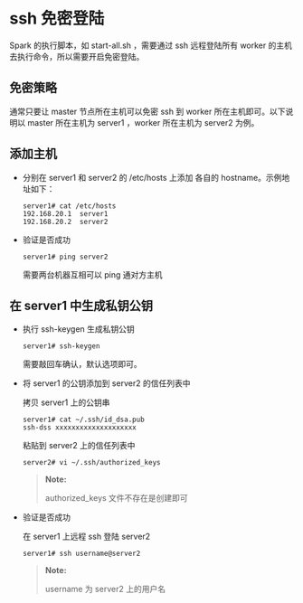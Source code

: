 # ssh 免密登陆 #

Spark 的执行脚本，如 start-all.sh ，需要通过 ssh 远程登陆所有 worker 的主机去执行命令，所以需要开启免密登陆。

## 免密策略 ##

通常只要让 master 节点所在主机可以免密 ssh 到 worker 所在主机即可。以下说明以 master 所在主机为 server1 ，worker 所在主机为 server2 为例。

## 添加主机 ##

+ 分别在 server1 和 server2 的 /etc/hosts 上添加 各自的 hostname。示例地址如下：

    ``` shell
    server1# cat /etc/hosts
    192.168.20.1  server1
    192.168.20.2  server2
    ```

+ 验证是否成功
    ``` shell
    server1# ping server2
    ```

    需要两台机器互相可以 ping 通对方主机


## 在 server1 中生成私钥公钥 ##

+ 执行 ssh-keygen 生成私钥公钥

    ``` shell
    server1# ssh-keygen
    ```

    需要敲回车确认，默认选项即可。

+ 将 server1 的公钥添加到 server2 的信任列表中

    拷贝 server1 上的公钥串

    ``` shell
    server1# cat ~/.ssh/id_dsa.pub
    ssh-dss xxxxxxxxxxxxxxxxxxxx
    ```

    粘贴到 server2 上的信任列表中

    ``` shell
    server2# vi ~/.ssh/authorized_keys
    ```

    > **Note:**
    >
    > authorized_keys 文件不存在是创建即可

+ 验证是否成功

    在 server1 上远程 ssh 登陆 server2

    ``` shell
    server1# ssh username@server2
    ```

    > **Note:**
    >
    > username 为 server2 上的用户名


   


